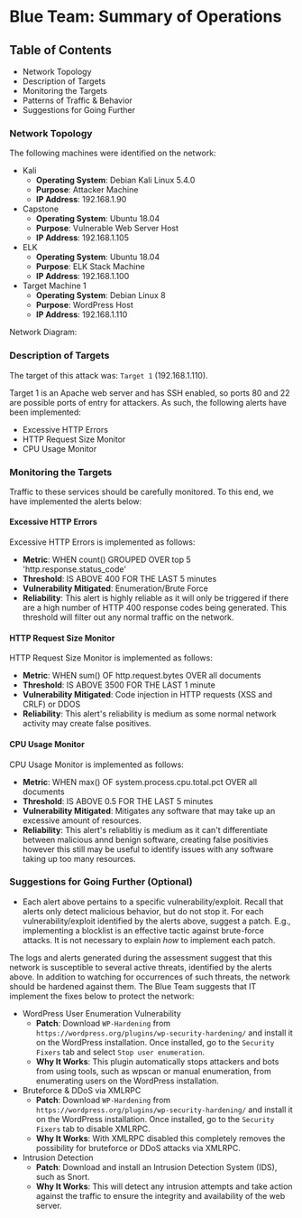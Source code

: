 # Blue Team: Summary of Operations

## Table of Contents
- Network Topology
- Description of Targets
- Monitoring the Targets
- Patterns of Traffic & Behavior
- Suggestions for Going Further

### Network Topology

The following machines were identified on the network:
- Kali
  - **Operating System**: Debian Kali Linux 5.4.0
  - **Purpose**: Attacker Machine
  - **IP Address**: 192.168.1.90
- Capstone
  - **Operating System**: Ubuntu 18.04
  - **Purpose**: Vulnerable Web Server Host
  - **IP Address**: 192.168.1.105
- ELK
  - **Operating System**: Ubuntu 18.04
  - **Purpose**: ELK Stack Machine
  - **IP Address**: 192.168.1.100
- Target Machine 1
  - **Operating System**: Debian Linux 8
  - **Purpose**: WordPress Host
  - **IP Address**: 192.168.1.110

Network Diagram:


### Description of Targets

The target of this attack was: `Target 1` (192.168.1.110).

Target 1 is an Apache web server and has SSH enabled, so ports 80 and 22 are possible ports of entry for attackers. As such, the following alerts have been implemented:
- Excessive HTTP Errors
- HTTP Request Size Monitor
- CPU Usage Monitor

### Monitoring the Targets

Traffic to these services should be carefully monitored. To this end, we have implemented the alerts below:

#### Excessive HTTP Errors

Excessive HTTP Errors is implemented as follows:
  - **Metric**: WHEN count() GROUPED OVER top 5 'http.response.status_code'
  - **Threshold**: IS ABOVE 400 FOR THE LAST 5 minutes
  - **Vulnerability Mitigated**: Enumeration/Brute Force
  - **Reliability**: This alert is highly reliable as it will only be triggered if there are a high number of HTTP 400 response codes being generated. This threshold will filter out any normal traffic on the network.

#### HTTP Request Size Monitor
HTTP Request Size Monitor is implemented as follows:
  - **Metric**: WHEN sum() OF http.request.bytes OVER all documents
  - **Threshold**: IS ABOVE 3500 FOR THE LAST 1 minute
  - **Vulnerability Mitigated**: Code injection in HTTP requests (XSS and CRLF) or DDOS
  - **Reliability**: This alert's reliability is medium as some normal network activity may create false positives.

#### CPU Usage Monitor
CPU Usage Monitor is implemented as follows:
  - **Metric**: WHEN max() OF system.process.cpu.total.pct OVER all documents
  - **Threshold**: IS ABOVE 0.5 FOR THE LAST 5 minutes
  - **Vulnerability Mitigated**: Mitigates any software that may take up an excessive amount of resources.
  - **Reliability**: This alert's reliablitiy is medium as it can't differentiate between malicious annd benign software, creating false positivies however this still may be useful to identify issues with any software taking up too many resources.

### Suggestions for Going Further (Optional)
- Each alert above pertains to a specific vulnerability/exploit. Recall that alerts only detect malicious behavior, but do not stop it. For each vulnerability/exploit identified by the alerts above, suggest a patch. E.g., implementing a blocklist is an effective tactic against brute-force attacks. It is not necessary to explain _how_ to implement each patch.

The logs and alerts generated during the assessment suggest that this network is susceptible to several active threats, identified by the alerts above. In addition to watching for occurrences of such threats, the network should be hardened against them. The Blue Team suggests that IT implement the fixes below to protect the network:
- WordPress User Enumeration Vulnerability
  - **Patch**: Download `WP-Hardening` from `https://wordpress.org/plugins/wp-security-hardening/` and install it on the WordPress installation. Once installed, go to the `Security Fixers` tab and select `Stop user enumeration`.
  - **Why It Works**: This plugin automatically stops attackers and bots from using tools, such as wpscan or manual enumeration, from enumerating users on the WordPress installation.
- Bruteforce & DDoS via XMLRPC
  - **Patch**: Download `WP-Hardening` from `https://wordpress.org/plugins/wp-security-hardening/` and install it on the WordPress installation. Once installed, go to the `Security Fixers` tab to disable XMLRPC.
  - **Why It Works**: With XMLRPC disabled this completely removes the possibility for bruteforce or DDoS attacks via XMLRPC.
- Intrusion Detection
  - **Patch**: Download and install an Intrusion Detection System (IDS), such as Snort.
  - **Why It Works**: This will detect any intrusion attempts and take action against the traffic to ensure the integrity and availability of the web server.
